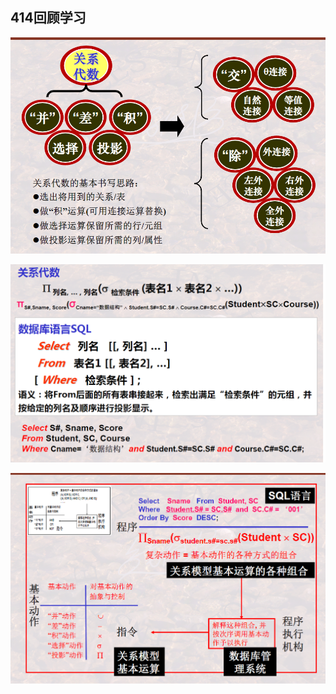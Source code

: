 ## 414回顾学习

![image-20201216203804653](414回顾学习.assets/image-20201216203804653.png)

![image-20201216203813078](414回顾学习.assets/image-20201216203813078.png)

![image-20201216203821461](414回顾学习.assets/image-20201216203821461.png)